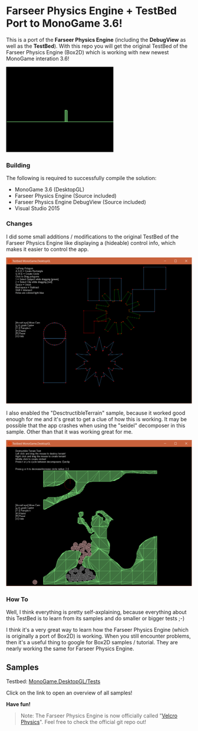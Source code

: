 # Farseer Physics Engine + TestBed Port to MonoGame 3.6!

This is a port of the **Farseer Physics Engine** (including the **DebugView** as well as the **TestBed**). With this repo you will get the original TestBed of the Farseer Physics Engine (Box2D) which is working with new newest MonoGame interation 3.6!

![Farseer Physics Engine: TestBed](Documentation/FPETB.gif)

### Building

The following is required to successfully compile the solution:

- MonoGame 3.6 (DesktopGL)
- Farseer Physics Engine (Source included)
- Farseer Physics Engine DebugView (Source included)
- Visual Studio 2015

### Changes

I did some small additions / modifications to the original TestBed of the Farseer Physics Engine like displaying a (hideable) control info, which makes it easier to control the app.

![TestBed Controls](Documentation/TestBedControls.png)

I also enabled the "DesctructibleTerrain" sample, because it worked good enough for me and it's great to get a clue of how this is working. It may be possible that the app crashes when using the "seidel" decomposer in this sample. Other than that it was working great for me.

![Destructible Terrain](Documentation/DestructibleTerrain.png)

### How To

Well, I think everything is pretty self-axplaining, because everything about this TestBed is to learn from its samples and do smaller or bigger tests ;-)

I think it's a very great way to learn how the Farseer Physics Engine (which is originally a port of Box2D) is working. When you still encounter problems, then it's a useful thing to google for Box2D samples / tutorial. They are nearly working the same for Farseer Physics Engine.

## Samples

Testbed: [MonoGame.DesktopGL/Tests](https://github.com/sqrMin1/Farseer-Physics-TestBed-Port-MonoGame-3.6/tree/master/Testbed%20MonoGame.DesktopGL/Tests)

Click on the link to open an overview of all samples!

**Have fun!**

> Note: The Farseer Physics Engine is now officially called "[Velcro Physics](https://github.com/VelcroPhysics/VelcroPhysics)". Feel free to check the official git repo out!
